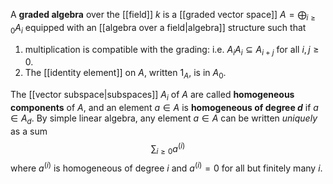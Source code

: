 A **graded algebra** over the [[field]] $k$ is a [[graded vector space]] $A = \bigoplus_{i\geq 0} A_i$ equipped with an [[algebra over a field|algebra]] structure such that 
1. multiplication is compatible with the grading: i.e. $A_iA_i\subseteq A_{i+j}$ for all $i,j\geq 0$.
2. The [[identity element]] on $A$, written $1_A$, is in $A_0$.

The [[vector subspace|subspaces]] $A_i$ of $A$ are called **homogeneous components** of $A$, and an element $a\in A$ is **homogeneous of degree $d$** if $a\in A_d$. By simple linear algebra, any element $a\in A$ can be written *uniquely* as a sum $$\sum_{i\geq 0} a^{(i)}$$ where $a^{(i)}$ is homogeneous of degree $i$ and $a^{(i)} = 0$ for all but finitely many $i$.